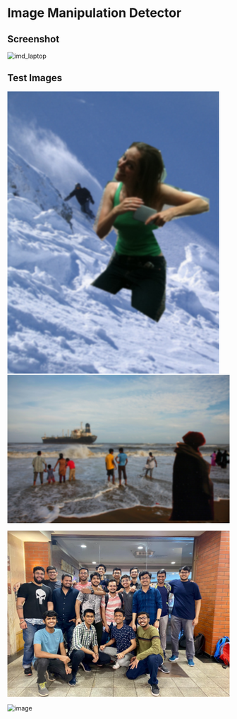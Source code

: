 # Image Manipulation Detector

## Screenshot
![imd_laptop](https://user-images.githubusercontent.com/62555809/192792309-90b75bba-d337-4c13-9ce6-8b5280b88757.png)


## Test Images

![](test-images/1.png) <br>
![](test-images/2.png) <br>
<!-- ![](test-images/3.png) <br>  -->
![](test-images/4.png) <br>
<!-- ![](img/5.jpg) <br> -->
<!-- ![image](https://user-images.githubusercontent.com/62555809/161442450-9336b3ea-c88e-439f-8dfc-7efc29d39da5.png) -->
<!-- ![image](https://user-images.githubusercontent.com/62555809/161442543-eb38efea-6277-4aca-a8f2-a79506b64faf.png) -->
<!-- ![image](https://user-images.githubusercontent.com/62555809/161442615-1efa537c-8998-4a08-97bb-d28b7427a8b0.png) -->
<!-- ![image](https://user-images.githubusercontent.com/62555809/161442927-03c30b18-7cf4-4e52-8268-eb3c9cafea70.png) -->
<!-- ![image](https://user-images.githubusercontent.com/62555809/161480855-fbd80e5d-e195-43ec-8131-c289326d7c6f.png) -->



<!-- ![image](https://user-images.githubusercontent.com/62555809/161480795-3b4d06ac-a3bb-4fa2-bce9-44a60bd22ce2.png) -->
![image](https://user-images.githubusercontent.com/62555809/161481139-b60088a4-7152-4cee-9ec8-d62ca6713e30.png)
